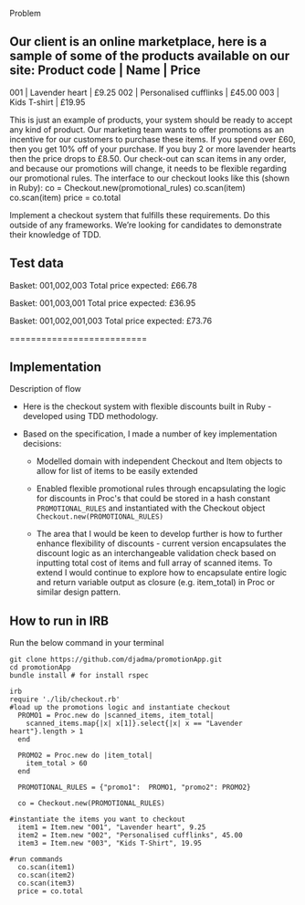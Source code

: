 Problem

Our client is an online marketplace, here is a sample of some of the products available on our site:
Product code  | Name                   | Price
----------------------------------------------------------
001           | Lavender heart         | £9.25
002           | Personalised cufflinks | £45.00
003           | Kids T-shirt           | £19.95


This is just an example of products, your system should be ready to accept any kind of product.
Our marketing team wants to offer promotions as an incentive for our customers to purchase these items.
If you spend over £60, then you get 10% off of your purchase. If you buy 2 or more lavender hearts then the price drops to £8.50.
Our check-out can scan items in any order, and because our promotions will change, it needs to be flexible regarding our promotional rules.
The interface to our checkout looks like this (shown in Ruby):
co = Checkout.new(promotional_rules)
co.scan(item)
co.scan(item)
price = co.total


Implement a checkout system that fulfills these requirements. Do this outside of any frameworks. We’re looking for candidates to demonstrate their knowledge of TDD.

Test data
---------
Basket: 001,002,003
Total price expected: £66.78

Basket: 001,003,001
Total price expected: £36.95

Basket: 001,002,001,003
Total price expected: £73.76

==========================

Implementation
----
Description of flow

* Here is the checkout system with flexible discounts built in Ruby - developed using TDD methodology.

* Based on the specification, I made a number of key implementation decisions:

  * Modelled domain with independent Checkout and Item objects to allow for list of items to be easily extended

  * Enabled flexible promotional rules through encapsulating the logic for discounts in Proc's that could be stored in a hash constant ```PROMOTIONAL_RULES``` and instantiated with the Checkout object ```Checkout.new(PROMOTIONAL_RULES)```
  * The area that I would be keen to develop further is how to further enhance flexibility of discounts - current version encapsulates the discount logic as an interchangeable validation check based on inputting total cost of items and full array of scanned items. To extend I would continue to explore how to encapsulate entire logic and return variable output as closure (e.g. item_total) in Proc or similar design pattern.


How to run in IRB
----------------

Run the below command in your terminal

```
git clone https://github.com/djadma/promotionApp.git
cd promotionApp
bundle install # for install rspec

irb
require './lib/checkout.rb'
#load up the promotions logic and instantiate checkout
  PROMO1 = Proc.new do |scanned_items, item_total|
    scanned_items.map{|x| x[1]}.select{|x| x == "Lavender heart"}.length > 1
  end

  PROMO2 = Proc.new do |item_total|
    item_total > 60
  end

  PROMOTIONAL_RULES = {"promo1":  PROMO1, "promo2": PROMO2}

  co = Checkout.new(PROMOTIONAL_RULES)

#instantiate the items you want to checkout
  item1 = Item.new "001", "Lavender heart", 9.25
  item2 = Item.new "002", "Personalised cufflinks", 45.00
  item3 = Item.new "003", "Kids T-Shirt", 19.95

#run commands
  co.scan(item1)
  co.scan(item2)
  co.scan(item3)
  price = co.total

```